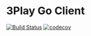 # 3Play Go Client

[![Build Status](https://api.travis-ci.org/NYTimes/3play-client.svg?branch=master)](https://travis-ci.org/NYTimes/3play-client)
[![codecov](https://codecov.io/gh/NYTimes/3play-client/branch/master/graph/badge.svg)](https://codecov.io/gh/NYTimes/3play-client)



